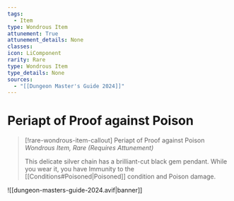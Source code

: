 ```yaml
---
tags:
  - Item
type: Wondrous Item
attunement: True
attunement_details: None
classes:
icon: LiComponent
rarity: Rare
type: Wondrous Item
type_details: None
sources: 
  - "[[Dungeon Master's Guide 2024]]"
---
```

# Periapt of Proof against Poison
>[!rare-wondrous-item-callout] Periapt of Proof against Poison
>_Wondrous Item, Rare (Requires Attunement)_
>
>This delicate silver chain has a brilliant-cut black gem pendant. While you wear it, you have Immunity to the [[Conditions#Poisoned\|Poisoned]] condition and Poison damage.
>


![[dungeon-masters-guide-2024.avif|banner]]